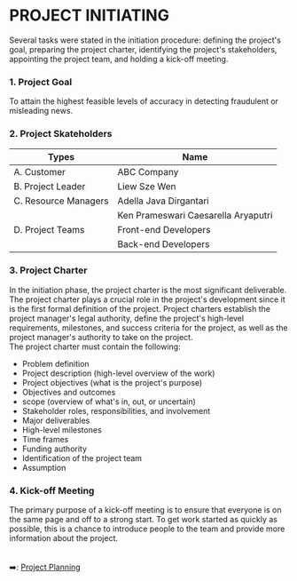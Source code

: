 # PROJECT INITIATING
Several tasks were stated in the initiation procedure: defining the project's goal, preparing the project charter, identifying the project's stakeholders, appointing the project team, and holding a kick-off meeting.

### 1. Project Goal
To attain the highest feasible levels of accuracy in detecting fraudulent or misleading news.
### 2. Project Skateholders
| Types                                  | Name                                |
| -------------------------------------- | ----------------------------------- |
| A. Customer                            | ABC Company                         | 
| B. Project Leader                      | Liew Sze Wen                        | 
| C. Resource Managers                   | Adella Java Dirgantari              |
|                                        | Ken Prameswari Caesarella Aryaputri |
| D. Project Teams                       | Front-end Developers                |
|                                        | Back-end Developers                 |
### 3. Project Charter
In the initiation phase, the project charter is the most significant deliverable. The project charter plays a crucial role in the project's development since it is the first formal definition of the project. Project charters establish the project manager's legal authority, define the project's high-level requirements, milestones, and success criteria for the project, as well as the project manager's authority to take on the project.
&nbsp;<br>
The project charter must contain the following:
&nbsp;<br>
- Problem definition
-	Project description (high-level overview of the work)
-	Project objectives (what is the project's purpose)
-	Objectives and outcomes
-	scope (overview of what's in, out, or uncertain)
-	Stakeholder roles, responsibilities, and involvement
-	Major deliverables
-	High-level milestones
-	Time frames 
-	Funding authority
-	Identification of the project team
-	Assumption
### 4. Kick-off Meeting
The primary purpose of a kick-off meeting is to ensure that everyone is on the same page and off to a strong start. To get work started as quickly as possible, this is a chance to introduce people to the team and provide more information about the project.
&nbsp;<br>
&nbsp;<br>
&nbsp;<br>
:arrow_right:: [Project Planning](https://github.com/FilleHeureuse/Fake-News-Detection-System/blob/main/Project%20Management%20Plan%20(PMP)/III.%20Project%20Planning.md)
